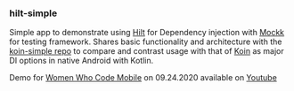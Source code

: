 ### hilt-simple
Simple app to demonstrate using [Hilt](https://dagger.dev/hilt/) for Dependency injection with [Mockk](https://mockk.io/) for testing framework. Shares basic functionality and architecture with the [koin-simple repo](https://github.com/sierraobryan/koin-simple) to compare and contrast usage with that of [Koin](https://insert-koin.io/) as major DI options in native Android with Kotlin. 

Demo for [Women Who Code Mobile](https://www.womenwhocode.com/mobile) on 09.24.2020 available on [Youtube](https://youtu.be/c-r7oHdZ2XQ)
